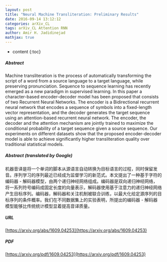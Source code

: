 ```yaml
---
layout: post
title: "Neural Machine Transliteration: Preliminary Results"
date: 2016-09-14 13:12:12
categories: arXiv_CL
tags: arXiv_CL Attention RNN
author: Amir H. Jadidinejad
mathjax: true
---
```


* content
{:toc}

##### Abstract
Machine transliteration is the process of automatically transforming the script of a word from a source language to a target language, while preserving pronunciation. Sequence to sequence learning has recently emerged as a new paradigm in supervised learning. In this paper a character-based encoder-decoder model has been proposed that consists of two Recurrent Neural Networks. The encoder is a Bidirectional recurrent neural network that encodes a sequence of symbols into a fixed-length vector representation, and the decoder generates the target sequence using an attention-based recurrent neural network. The encoder, the decoder and the attention mechanism are jointly trained to maximize the conditional probability of a target sequence given a source sequence. Our experiments on different datasets show that the proposed encoder-decoder model is able to achieve significantly higher transliteration quality over traditional statistical models.

##### Abstract (translated by Google)
机器音译是将一个单词的脚本从源语言自动转换为目标语言的过程，同时保留发音。序列学习的序列最近已经成为监督学习的新范式。本文提出了一种基于字符的编码器 - 解码器模型，由两个递归神经网络组成。编码器是双向递归神经网络，将一系列符号编码成固定长度的向量表示，解码器使用基于注意力的递归神经网络产生目标序列。编码器，解码器和关注机制被联合训练，以最大化给定源序列的目标序列的条件概率。我们在不同数据集上的实验表明，所提出的编码器 - 解码器模型能够比传统统计模型显着提高音译质量。

##### URL
[https://arxiv.org/abs/1609.04253](https://arxiv.org/abs/1609.04253)

##### PDF
[https://arxiv.org/pdf/1609.04253](https://arxiv.org/pdf/1609.04253)

